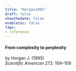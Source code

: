 ```yaml
---
title: "Horgan1995"
draft: false
showthedate: false
enabletoc: false
tags:
- reference
---
```


#### **From complexity to perplexity**     
by Horgan J. (1995)         
*Scientific American* 272: 104–109       


